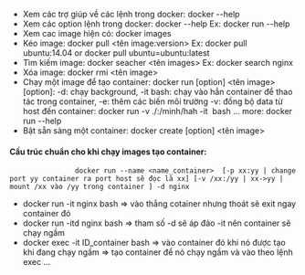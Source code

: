 - Xem các trợ giúp về các lệnh trong docker: docker --help
- Xem các option lệnh trong docker: docker <command> --help
Ex: docker run --help
- Xem cac image hiện có: docker images
- Kéo image: docker pull <tên image:version>
Ex: docker pull ubuntu:14.04 or docker pull ubuntu=ubuntu:latest
- Tìm kiếm image: docker seacher <tên images> 
Ex: docker search nginx
- Xóa image: docker rmi <tên image>
- Chạy một image để tạo container: docker run [option] <tên image>
[option]: -d: chạy background, 
          -it bash: chạy vào hẳn container để thao tác trong container, 
          -e: thêm các biến môi trường
          -v: đồng bộ data từ host đến container: docker run -v ./:/minh/hah -it <image> bash
          ... more: docker run --help
- Bật sẵn sàng một container: docker create [option] <tên image>

#### Cấu trúc chuẩn cho khi chạy images tạo container: 

                    docker run --name <name_container>  [-p xx:yy | change port yy container ra port host sẽ đọc là xx] [-v /xx:/yy | xx->yy | mount /xx vào /yy trong container ] -d nginx

- docker run -it nginx bash => vào thẳng cotainer nhưng thoát sẽ exit ngay container đó
- docker run -itd nginx bash => tham số -d sẽ áp đảo -it nên container sẽ chạy ngầm
- docker exec -it ID_container bash => vào container đó khi nó được tạo khi đang chạy ngầm
=> tạo container để nó chạy ngầm và vào theo lệnh exec ...

